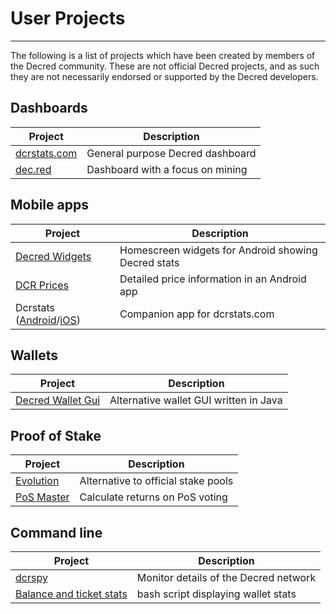 # **User Projects**

---

The following is a list of projects which have been created by members of the Decred community. These are not official Decred projects, and as such they are not necessarily endorsed or supported by the Decred developers. 

## Dashboards

Project                               | Description
--------------------------------------|----------------------------------
[dcrstats.com](https://dcrstats.com/) | General purpose Decred dashboard
[dec.red](http://d3c.red/)            | Dashboard with a focus on mining

## Mobile apps

Project                                                                                       | Description
----------------------------------------------------------------------------------------------|--------------------------------------------------------
[Decred Widgets](https://play.google.com/store/apps/details?id=com.jamieholdstock.dcrwidgets) | Homescreen widgets for Android showing Decred stats
[DCR Prices](https://play.google.com/store/apps/details?id=altcoin.br.decred)                 | Detailed price information in an Android app
Dcrstats ([Android](https://play.google.com/store/apps/details?id=com.ionicframework.myapp554035)/[iOS](https://itunes.apple.com/us/app/dcrstats/id1141383230)) | Companion app for dcrstats.com

## Wallets

Project                                                                       | Description
------------------------------------------------------------------------------|------------------------------------------
[Decred Wallet Gui](https://forum.decred.org/threads/decred-wallet-gui.1119/) | Alternative wallet GUI written in Java

## Proof of Stake

Project                                     | Description
--------------------------------------------|------------------------------------
[Evolution](https://evolution.dcrstats.com) | Alternative to official stake pools
[PoS Master](http://www.posmaster.info/)    | Calculate returns on PoS voting


## Command line
Project                                                                                                                         | Description
--------------------------------------------------------------------------------------------------------------------------------|------------------------------------
[dcrspy](https://github.com/chappjc/dcrspy)                                                                                     | Monitor details of the Decred network
[Balance and ticket stats](https://forum.decred.org/threads/bash-shell-script-to-view-quick-stats-on-balance-and-tickets.2926/) | bash script displaying wallet stats
 
